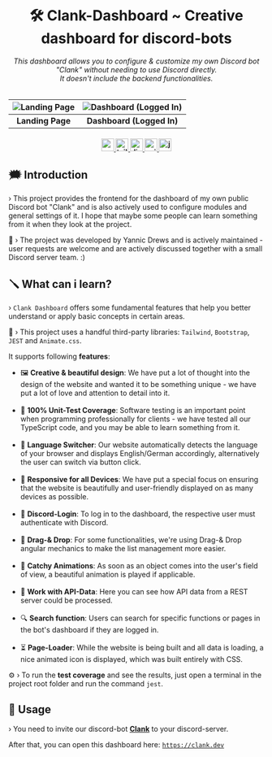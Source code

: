 <h1 align="center">
     🛠️ Clank-Dashboard ~ Creative dashboard for discord-bots
</h1>

<p align="center">
  <i align="center">This dashboard allows you to configure & customize my own Discord bot "Clank" without needing to use Discord directly. <br />It doesn't include the backend functionalities.</i>
  <br /><br />

| ![Landing Page](https://i.imgur.com/xYCoqv5.png) | ![Dashboard (Logged In)](https://i.imgur.com/O5DPJkI.png) |
|:------------------------------------------------:|:---------------------------------------------------------:|
|                 **Landing Page**                 |                 **Dashboard (Logged In)**                 |

<h4 align="center">
  <a href="https://angular.dev">
    <img src="https://img.shields.io/badge/Angular-20.1.0-27ae60?style=for-the-badge" alt="angular version" style="height: 25px;">
  </a>
  <a href="https://tailwindcss.com">
    <img src="https://img.shields.io/badge/Tailwind-3.4.17-27ae60?style=for-the-badge" alt="tailwind version" style="height: 25px;">
  </a>
   <a href="https://discord.gg/bl4cklist">
    <img src="https://img.shields.io/discord/616655040614236160?style=for-the-badge&logo=discord&label=Discord&color=%237289da" alt="discord server" style="height: 25px;">
  </a>
  <a href="https://animate.style">
    <img src="https://img.shields.io/badge/Animate.css-4.1.1-27ae60?style=for-the-badge" alt="animate.css version" style="height: 25px;">
  </a>
  <a href="https://jestjs.io/">
    <img src="https://img.shields.io/badge/JEST-29.7.0-27ae60?style=for-the-badge" alt="jest version" style="height: 25px;">
  </a>
  <br>
</h4>

## 🗯️ Introduction
› This project provides the frontend for the dashboard of my own public Discord bot "Clank" and is also actively used to configure modules and general settings of it. I hope that maybe some people can learn something from it when they look at the project.

💝 › The project was developed by Yannic Drews and is actively maintained - user requests are welcome and are actively discussed together with a small Discord server team. :)

## 🪛 What can i learn?
› `Clank Dashboard` offers some fundamental features that help you better understand or apply basic concepts in certain areas.
<br />

📢 › This project uses a handful third-party libraries: `Tailwind`, `Bootstrap`, `JEST` and `Animate.css`.

It supports following <strong>features</strong>:
<ul> 
  <li>🖼️ <strong>Creative & beautiful design</strong>: We have put a lot of thought into the design of the website and wanted it to be something unique - we have put a lot of love and attention to detail into it.</li>
  <br /> 
  <li>💚 <strong>100% Unit-Test Coverage</strong>: Software testing is an important point when programming professionally for clients - we have tested all our TypeScript code, and you may be able to learn something from it.</li> 
  <br /> 
  <li>🚩 <strong>Language Switcher</strong>: Our website automatically detects the language of your browser and displays English/German accordingly, alternatively the user can switch via button click.</li> 
  <br /> 
  <li>📱 <strong>Responsive for all Devices</strong>: We have put a special focus on ensuring that the website is beautifully and user-friendly displayed on as many devices as possible.</li> 
  <br /> 
  <li>👥 <strong>Discord-Login</strong>: To log in to the dashboard, the respective user must authenticate with Discord.</li>
  <br /> 
  <li>📒 <strong>Drag-& Drop</strong>: For some functionalities, we're using Drag-& Drop angular mechanics to make the list management more easier.</li>
  <br /> 
  <li>🎈 <strong>Catchy Animations</strong>: As soon as an object comes into the user's field of view, a beautiful animation is played if applicable.</li> 
  <br /> 
  <li>🔺 <strong>Work with API-Data</strong>: Here you can see how API data from a REST server could be processed.</li>
  <br /> 
  <li>🔍 <strong>Search function</strong>: Users can search for specific functions or pages in the bot's dashboard if they are logged in.</li> 
  <br /> 
  <li>⏳ <strong>Page-Loader</strong>: While the website is being built and all data is loading, a nice animated icon is displayed, which was built entirely with CSS.</li> 
</ul>

⚙️ › To run the <strong>test coverage</strong> and see the results, just open a terminal in the project root folder and run the command `jest`.

## 🔨 Usage
› You need to invite our discord-bot <a href="https://bl4cklist.de/invites/clank"><strong>Clank</strong></a> to your discord-server.

After that, you can open this dashboard here: <code>https://clank.dev</code>
